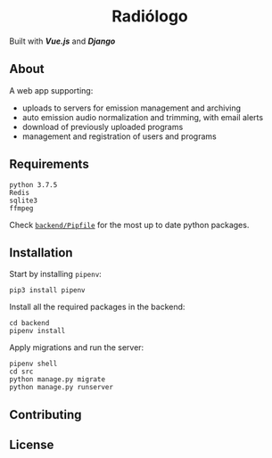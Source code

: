 <h1 style="text-align:center;">Radiólogo</h1>

Built with ***Vue.js*** and ***Django***

## About

A web app supporting:

* uploads to servers for emission management and archiving
* auto emission audio normalization and trimming, with email alerts
* download of previously uploaded programs
* management and registration of users and programs

## Requirements
```
python 3.7.5
Redis
sqlite3
ffmpeg
```
Check [`backend/Pipfile`](https://github.com/joaoestudante/radiologo/blob/master/backend/Pipfile) for the most up to date python packages.


## Installation

Start by installing `pipenv`:
```
pip3 install pipenv
```

Install all the required packages in the backend:

```
cd backend
pipenv install
```

Apply migrations and run the server:

```
pipenv shell
cd src
python manage.py migrate
python manage.py runserver
```


## Contributing



## License





